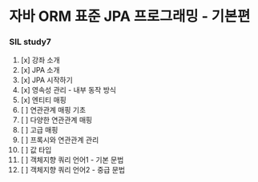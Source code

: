# 자바 ORM 표준 JPA 프로그래밍 - 기본편

### SIL study7



1. [x] 강좌 소개
2. [x] JPA 소개
3. [x] JPA 시작하기
4. [x] 영속성 관리 - 내부 동작 방식
5. [x] 엔티티 매핑
6. [ ] 연관관계 매핑 기초
7. [ ] 다양한 연관관계 매핑
8. [ ] 고급 매핑
9. [ ] 프록시와 연관관계 관리
10. [ ] 값 타입
11. [ ] 객체지향 쿼리 언어1 - 기본 문법
12. [ ] 객체지향 쿼리 언어2 - 중급 문법